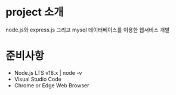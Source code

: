 # project 소개
node.js와 express.js 그리고 mysql 데이터베이스를 이용한
웹서비스 개발
# 준비사항
- Node.js LTS v18.x | node -v
- Visual Studio Code
- Chrome or Edge Web Browser